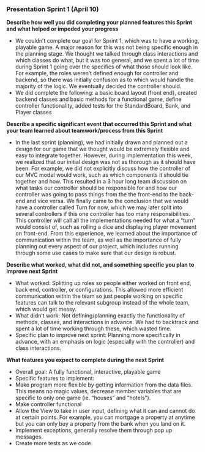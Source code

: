 ### Presentation Sprint 1 (April 10)

**Describe how well you did completing your planned features this Sprint and what helped or impeded your progress**
* We couldn’t complete our goal for Sprint 1, which was to have a working, playable game. A major reason for this was not being specific enough in the planning stage. We thought we talked through class interactions and which classes do what, but it was too general, and we spent a lot of time during Sprint 1 going over the specifics of what those should look like. For example, the roles weren’t defined enough for controller and backend, so there was initially confusion as to which would handle the majority of the logic. We eventually decided the controller should. 
* We did complete the following: a basic board layout (front end), created backend classes and basic methods for a functional game, define controller functionality, added tests for the StandardBoard, Bank, and Player classes

**Describe a specific significant event that occurred this Sprint and what your team learned about teamwork/process from this Sprint**
* In the last sprint (planning), we had initially drawn and planned out a design for our game that we thought would be extremely flexible and easy to integrate together. However, during implementation this week, we realized that our initial design was not as thorough as it should have been. For example, we did not explicitly discuss how the controller of our MVC model would work, such as which components it should tie together and how. This resulted in a 3 hour long team discussion on what tasks our controller should be responsible for and how our controller was going to pass things from the the front-end to the back-end and vice versa. We finally came to the conclusion that we would have a controller called Turn for now, which we may later split into several controllers if this one controller has too many responsibilities. This controller will call all the implementations needed for what a “turn” would consist of, such as rolling a dice and displaying player movement on front-end. From this experience, we learned about the importance of communication within the team, as well as the importance of fully planning out every aspect of our project, which includes running through some use cases to make sure that our design is robust. 

**Describe what worked, what did not, and something specific you plan to improve next Sprint**
*  What worked: Splitting up roles so people either worked on front end, back end, controller, or configurations. This allowed more efficient communication within the team so just people working on specific features can talk to the relevant subgroup instead of the whole team, which would get messy.
*  What didn’t work: Not defining/planning exactly the functionality of methods, classes, and interactions in advance. We had to backtrack and spent a lot of time working through these, which wasted time.
*  Specific plan to improve next sprint: Planning more specifically in advance, with an emphasis on logic (especially with the controller) and class interactions. 

**What features you expect to complete during the next Sprint**
* Overall goal: A fully functional, interactive, playable game
* Specific features to implement:
* Make program more flexible by getting information from the data files. This means no magic values, decrease member variables that are specific to only one game (ie. “houses” and “hotels”).
* Make controller functional
* Allow the View to take in user input, defining what it can and cannot do at certain points. For example, you can mortgage a property at anytime but you can only buy a property from the bank when you land on it. 
* Implement exceptions, generally resolve them through pop up messages.
* Create more tests as we code.


